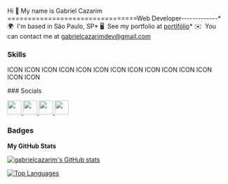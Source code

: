 Hi 👋 My name is Gabriel Cazarim
================================Web Developer-------------* 🌍  I'm based in São Paulo, SP* 🖥️  See my portfolio at [portifólio](http://gabrielcazarim.netlify.app)* ✉️  You can contact me at [gabrielcazarimdev@gmail.com](mailto:gabrielcazarimdev@gmail.com)

### Skills


<p align="left">
ICON ICON ICON ICON ICON ICON ICON ICON ICON ICON ICON ICON ICON ICON </p>
### Socials<p align="left"> <a href="https://www.github.com/gabrielcazarim" target="_blank" rel="noreferrer"> <picture> <source media="(prefers-color-scheme: dark)" srcset="https://raw.githubusercontent.com/danielcranney/readme-generator/main/public/icons/socials/github-dark.svg" /> <source media="(prefers-color-scheme: light)" srcset="https://raw.githubusercontent.com/danielcranney/readme-generator/main/public/icons/socials/github.svg" /> <img src="https://raw.githubusercontent.com/danielcranney/readme-generator/main/public/icons/socials/github.svg" width="32" height="32" /> </picture> </a> <a href="http://www.instagram.com/gabrielcazarim" target="_blank" rel="noreferrer"> <picture> <source media="(prefers-color-scheme: dark)" srcset="undefined" /> <source media="(prefers-color-scheme: light)" srcset="https://raw.githubusercontent.com/danielcranney/readme-generator/main/public/icons/socials/instagram.svg" /> <img src="https://raw.githubusercontent.com/danielcranney/readme-generator/main/public/icons/socials/instagram.svg" width="32" height="32" /> </picture> </a> <a href="https://www.linkedin.com/in/gabrielcazarim" target="_blank" rel="noreferrer"> <picture> <source media="(prefers-color-scheme: dark)" srcset="undefined" /> <source media="(prefers-color-scheme: light)" srcset="https://raw.githubusercontent.com/danielcranney/readme-generator/main/public/icons/socials/linkedin.svg" /> <img src="https://raw.githubusercontent.com/danielcranney/readme-generator/main/public/icons/socials/linkedin.svg" width="32" height="32" /> </picture> </a> <a href="https://www.twitter.com/gabriel_cazarim" target="_blank" rel="noreferrer"> <picture> <source media="(prefers-color-scheme: dark)" srcset="undefined" /> <source media="(prefers-color-scheme: light)" srcset="https://raw.githubusercontent.com/danielcranney/readme-generator/main/public/icons/socials/twitter.svg" /> <img src="https://raw.githubusercontent.com/danielcranney/readme-generator/main/public/icons/socials/twitter.svg" width="32" height="32" /> </picture> </a></p>

### Badges

<b>My GitHub Stats</b>

<a href="http://www.github.com/gabrielcazarim"><img src="https://github-readme-stats.vercel.app/api?username=gabrielcazarim&show_icons=true&hide=&count_private=true&title_color=3382ed&text_color=ffffff&icon_color=3382ed&bg_color=27272a&hide_border=true&show_icons=true" alt="gabrielcazarim's GitHub stats" /></a>

<a href="https://github.com/gabrielcazarim" align="left"><img src="https://github-readme-stats.vercel.app/api/top-langs/?username=gabrielcazarim&langs_count=10&title_color=3382ed&text_color=ffffff&icon_color=3382ed&bg_color=27272a&hide_border=true&locale=en&custom_title=Top%20%Languages" alt="Top Languages" /></a>
